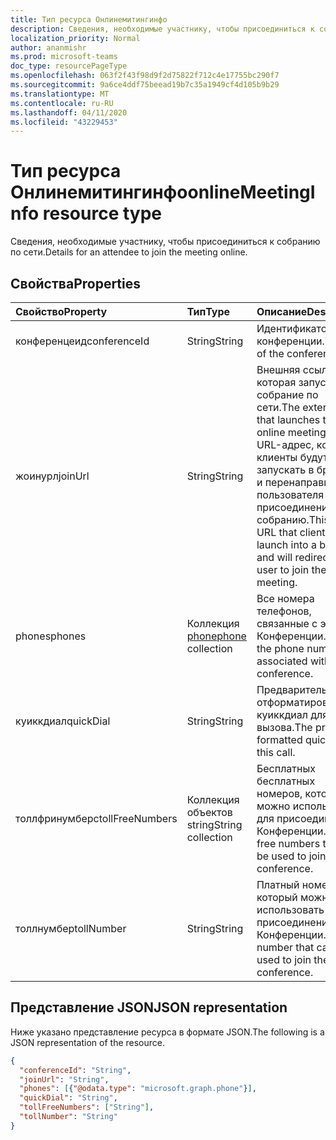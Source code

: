 ```yaml
---
title: Тип ресурса Онлинемитингинфо
description: Сведения, необходимые участнику, чтобы присоединиться к собранию по сети.
localization_priority: Normal
author: ananmishr
ms.prod: microsoft-teams
doc_type: resourcePageType
ms.openlocfilehash: 063f2f43f98d9f2d75822f712c4e17755bc290f7
ms.sourcegitcommit: 9a6ce4ddf75beead19b7c35a1949cf4d105b9b29
ms.translationtype: MT
ms.contentlocale: ru-RU
ms.lasthandoff: 04/11/2020
ms.locfileid: "43229453"
---
```

# <a name="onlinemeetinginfo-resource-type"></a><span data-ttu-id="89608-103">Тип ресурса Онлинемитингинфо</span><span class="sxs-lookup"><span data-stu-id="89608-103">onlineMeetingInfo resource type</span></span>

<span data-ttu-id="89608-104">Сведения, необходимые участнику, чтобы присоединиться к собранию по сети.</span><span class="sxs-lookup"><span data-stu-id="89608-104">Details for an attendee to join the meeting online.</span></span>

## <a name="properties"></a><span data-ttu-id="89608-105">Свойства</span><span class="sxs-lookup"><span data-stu-id="89608-105">Properties</span></span>

| <span data-ttu-id="89608-106">Свойство</span><span class="sxs-lookup"><span data-stu-id="89608-106">Property</span></span>     | <span data-ttu-id="89608-107">Тип</span><span class="sxs-lookup"><span data-stu-id="89608-107">Type</span></span>        | <span data-ttu-id="89608-108">Описание</span><span class="sxs-lookup"><span data-stu-id="89608-108">Description</span></span> |
|:-------------|:------------|:------------|
|<span data-ttu-id="89608-109">конференцеид</span><span class="sxs-lookup"><span data-stu-id="89608-109">conferenceId</span></span>|<span data-ttu-id="89608-110">String</span><span class="sxs-lookup"><span data-stu-id="89608-110">String</span></span>| <span data-ttu-id="89608-111">Идентификатор конференции.</span><span class="sxs-lookup"><span data-stu-id="89608-111">The ID of the conference.</span></span>|
|<span data-ttu-id="89608-112">жоинурл</span><span class="sxs-lookup"><span data-stu-id="89608-112">joinUrl</span></span>|<span data-ttu-id="89608-113">String</span><span class="sxs-lookup"><span data-stu-id="89608-113">String</span></span>| <span data-ttu-id="89608-114">Внешняя ссылка, которая запускает собрание по сети.</span><span class="sxs-lookup"><span data-stu-id="89608-114">The external link that launches the online meeting.</span></span> <span data-ttu-id="89608-115">Это URL-адрес, который клиенты будут запускать в браузере и перенаправит пользователя для присоединения к собранию.</span><span class="sxs-lookup"><span data-stu-id="89608-115">This is a URL that clients will launch into a browser and will redirect the user to join the meeting.</span></span>|
|<span data-ttu-id="89608-116">phones</span><span class="sxs-lookup"><span data-stu-id="89608-116">phones</span></span>|<span data-ttu-id="89608-117">Коллекция [phone](phone.md)</span><span class="sxs-lookup"><span data-stu-id="89608-117">[phone](phone.md) collection</span></span>| <span data-ttu-id="89608-118">Все номера телефонов, связанные с этой Конференции.</span><span class="sxs-lookup"><span data-stu-id="89608-118">All of the phone numbers associated with this conference.</span></span>|
|<span data-ttu-id="89608-119">куиккдиал</span><span class="sxs-lookup"><span data-stu-id="89608-119">quickDial</span></span>|<span data-ttu-id="89608-120">String</span><span class="sxs-lookup"><span data-stu-id="89608-120">String</span></span>| <span data-ttu-id="89608-121">Предварительно отформатированный куиккдиал для этого вызова.</span><span class="sxs-lookup"><span data-stu-id="89608-121">The pre-formatted quickdial for this call.</span></span>|
|<span data-ttu-id="89608-122">толлфринумберс</span><span class="sxs-lookup"><span data-stu-id="89608-122">tollFreeNumbers</span></span>|<span data-ttu-id="89608-123">Коллекция объектов string</span><span class="sxs-lookup"><span data-stu-id="89608-123">String collection</span></span>| <span data-ttu-id="89608-124">Бесплатных бесплатных номеров, которые можно использовать для присоединения к Конференции.</span><span class="sxs-lookup"><span data-stu-id="89608-124">The toll free numbers that can be used to join the conference.</span></span>|
|<span data-ttu-id="89608-125">толлнумбер</span><span class="sxs-lookup"><span data-stu-id="89608-125">tollNumber</span></span>|<span data-ttu-id="89608-126">String</span><span class="sxs-lookup"><span data-stu-id="89608-126">String</span></span>| <span data-ttu-id="89608-127">Платный номер, который можно использовать для присоединения к Конференции.</span><span class="sxs-lookup"><span data-stu-id="89608-127">The toll number that can be used to join the conference.</span></span>|

## <a name="json-representation"></a><span data-ttu-id="89608-128">Представление JSON</span><span class="sxs-lookup"><span data-stu-id="89608-128">JSON representation</span></span>

<span data-ttu-id="89608-129">Ниже указано представление ресурса в формате JSON.</span><span class="sxs-lookup"><span data-stu-id="89608-129">The following is a JSON representation of the resource.</span></span>

<!-- {
  "blockType": "resource",
  "@odata.type": "microsoft.graph.onlineMeetingInfo"
}-->

```json
{
  "conferenceId": "String",
  "joinUrl": "String",
  "phones": [{"@odata.type": "microsoft.graph.phone"}],
  "quickDial": "String",
  "tollFreeNumbers": ["String"],
  "tollNumber": "String"
}
```

<!-- uuid: 16cd6b66-4b1a-43a1-adaf-3a886856ed98
2019-02-04 14:57:30 UTC -->
<!-- {
  "type": "#page.annotation",
  "description": "onlineMeetingInfo resource",
  "keywords": "",
  "section": "documentation",
  "tocPath": ""
}-->
